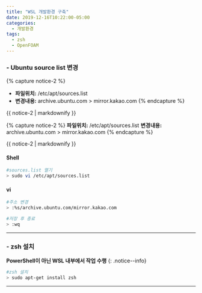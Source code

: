 ```yaml
---
title: "WSL 개발환경 구축"
date: 2019-12-16T10:22:00-05:00
categories:
  - 개발환경
tags:
  - zsh
  - OpenFOAM
---
```

### - Ubuntu source list 변경
  
{% capture notice-2 %}
* **파일위치:** /etc/apt/sources.list
* **변경내용:** archive.ubuntu.com > mirror.kakao.com
{% endcapture %}

<div class="notice">
  {{ notice-2 | markdownify }}
</div>


{% capture notice-2 %}
**파일위치:** /etc/apt/sources.list
**변경내용:** archive.ubuntu.com > mirror.kakao.com
{% endcapture %}

<div class="notice">
  {{ notice-2 | markdownify }}
</div>

#### Shell
```bash
#sources.list 열기
> sudo vi /etc/apt/sources.list
```

#### vi
```bash
#주소 변경
> :%s/archive.ubuntu.com/mirror.kakao.com

#저장 후 종료
> :wq
```
***

### - zsh 설치
  **PowerShell이 아닌 WSL 내부에서 작업 수행**
  {: .notice--info}

  ```bash
  #zsh 설치
  > sudo apt-get install zsh
  ```
***